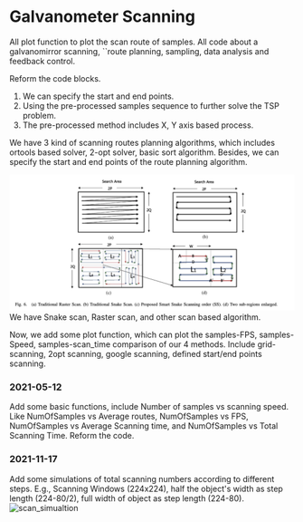 # Galvanometer Scanning
All plot function to plot the scan route of samples.
All code about a galvanomirror scanning, ``route planning, sampling, data analysis and feedback control.

Reform the code blocks. 
1. We can specify the start and end points. 
2. Using the pre-processed samples sequence to further solve the TSP problem.
3. The pre-processed method includes X, Y axis based process.

We have 3 kind of scanning routes planning algorithms,
which includes ortools based solver, 2-opt solver, basic sort algorithm.
Besides, we can specify the start and end points of the route planning algorithm.

![scan mode](scan_mode.png)
We have Snake scan, Raster scan, and other scan based algorithm.

Now, we add some plot function, which can plot the samples-FPS, samples-Speed, samples-scan_time comparison of our 4 
methods. Include grid-scanning, 2opt scanning, google scanning, defined start/end points scanning.

### 2021-05-12
Add some basic functions, include Number of samples vs scanning speed.
Like NumOfSamples vs Average routes, NumOfSamples vs FPS, NumOfSamples vs Average Scanning time, 
and NumOfSamples vs Total Scanning Time.
Reform the code.

### 2021-11-17
Add some simulations of total scanning numbers according to different steps.
E.g., Scanning Windows (224x224), half the object's width as step length (224-80/2), full width of object as step length (224-80).
![scan_simualtion](scan_simulation.png)
